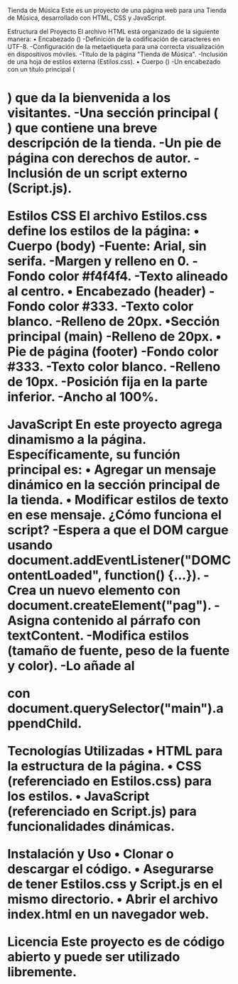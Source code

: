 Tienda de Música
Este es un proyecto de una página web para una Tienda de Música, desarrollado con HTML, CSS y JavaScript.

Estructura del Proyecto
  El archivo HTML está organizado de la siguiente manera:
• Encabezado (<head>)
  -Definición de la codificación de caracteres en UTF-8.
  -Configuración de la metaetiqueta para una correcta visualización en dispositivos móviles.
  -Título de la página "Tienda de Música".
  -Inclusión de una hoja de estilos externa (Estilos.css).
• Cuerpo (<body>)
  -Un encabezado con un título principal (<h1>) que da la bienvenida a los visitantes.
  -Una sección principal (<main>) que contiene una breve descripción de la tienda.
  -Un pie de página con derechos de autor.
  -Inclusión de un script externo (Script.js).

  Estilos CSS
El archivo Estilos.css define los estilos de la página:
• Cuerpo (body)
  -Fuente: Arial, sin serifa.
  -Margen y relleno en 0.
  -Fondo color #f4f4f4.
  -Texto alineado al centro.
• Encabezado (header)
  -Fondo color #333.
  -Texto color blanco.
  -Relleno de 20px.
•Sección principal (main)
  -Relleno de 20px.
• Pie de página (footer)
  -Fondo color #333.
  -Texto color blanco.
  -Relleno de 10px.
  -Posición fija en la parte inferior.
  -Ancho al 100%.

  JavaScript 
  En este proyecto agrega dinamismo a la página. Específicamente, su función principal es:
  • Agregar un mensaje dinámico en la sección principal de la tienda.
  • Modificar estilos de texto en ese mensaje.
  ¿Cómo funciona el script?
  -Espera a que el DOM cargue usando document.addEventListener("DOMContentLoaded", function() {...}).
  -Crea un nuevo elemento<pag> con document.createElement("pag").
  -Asigna contenido al párrafo con textContent.
  -Modifica estilos (tamaño de fuente, peso de la fuente y color).
  -Lo añade al<main> con document.querySelector("main").appendChild. 

  Tecnologías Utilizadas
  • HTML para la estructura de la página.
  • CSS (referenciado en Estilos.css) para los estilos.
  • JavaScript (referenciado en Script.js) para funcionalidades dinámicas.

  Instalación y Uso
  • Clonar o descargar el código.
  • Asegurarse de tener Estilos.css y Script.js en el mismo directorio.
  • Abrir el archivo index.html en un navegador web.

  Licencia
Este proyecto es de código abierto y puede ser utilizado libremente.
